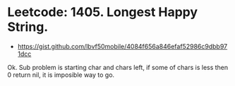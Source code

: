 # Leetcode: 1405. Longest Happy String.

- https://gist.github.com/lbvf50mobile/4084f656a846efaf52986c9dbb971dcc

Ok. Sub problem is starting char and chars left, if some of chars is less then 0 return nil, it is imposible way to go.